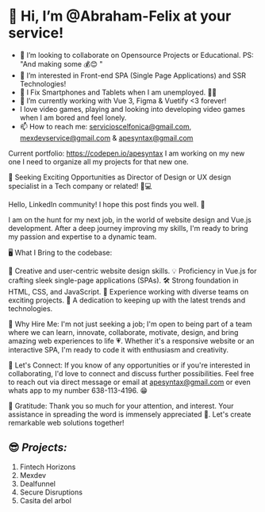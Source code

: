 # 👋 Hi, I’m @Abraham-Felix at your service!
- 💞️ I’m looking to collaborate on Opensource Projects or Educational. PS: "And making some 💰😊 " 
- 👀 I’m interested in Front-end SPA (Single Page Applications) and SSR Technologies!
- 🔬 I Fix Smartphones and Tablets when I am unemployed. 🤷‍♂️ 
- 🌱 I’m currently working with Vue 3, Figma & Vuetify <3 forever!
- I love video games, playing and looking into developing video games when I am bored and feel lonely.
- 📫 How to reach me: servicioscelfonica@gmail.com, mexdevservice@gmail.com & apesyntax@gmail.com

Current portfolio: https://codepen.io/apesyntax
I am working on my new one I need to organize all my projects for that new one. 

🚀 Seeking Exciting Opportunities as Director of Design or UX design specialist in a Tech company or related! 🎨💻

Hello, LinkedIn community! I hope this post finds you well. 👋

I am on the hunt for my next job, in the world of website design and Vue.js development. After a deep journey improving my skills, I'm ready to bring my passion and expertise to a dynamic team.

🖥️ What I Bring to the codebase:

🎨 Creative and user-centric website design skills.
💡 Proficiency in Vue.js for crafting sleek single-page applications (SPAs).
🛠 Strong foundation in HTML, CSS, and JavaScript.
💼 Experience working with diverse teams on exciting projects.
🌟 A dedication to keeping up with the latest trends and technologies.

💼 Why Hire Me:
I'm not just seeking a job; I'm open to being part of a team where we can learn, innovate, collaborate, motivate, design, and bring amazing web experiences to life 💗. Whether it's a responsive website or an interactive SPA, I'm ready to code it with enthusiasm and creativity.

🚀 Let's Connect:
If you know of any opportunities or if you're interested in collaborating, I'd love to connect and discuss further possibilities. Feel free to reach out via direct message or email at apesyntax@gmail.com or even whats app to my number 638-113-4196. 😁

🙏 Gratitude:
Thank you so much for your attention, and interest. Your assistance in spreading the word is immensely appreciated 🦾. Let's create remarkable web solutions together!


## 😎 *Projects:* 
1. Fintech Horizons
2. Mexdev 
3. Dealfunnel 
4. Secure Disruptions
5. Casita del arbol

<!---
Abraham-Felix/Abraham-Felix is a ✨ special ✨ repository because its `README.md` (this file) appears on your GitHub profile.
You can click the Preview link to take a look at your changes.
--->
